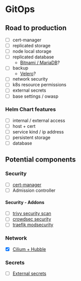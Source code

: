 # GitOps

## Road to production

- [ ] cert-manager
- [ ] replicated storage
- [ ] node local storage
- [ ] replicated database
  - [Bitnami / MariaDB](https://github.com/bitnami/charts/tree/main/bitnami/mariadb-galera)?
- [ ] backup
  - [Velero](https://velero.io/)?
- [ ] network security
- [ ] k8s resource permissions
- [ ] external secrets
- [ ] base settings / owasp

### Helm Chart features

- [ ] internal / external access
- [ ] host + cert
- [ ] service kind / ip address
- [ ] persistent storage
- [ ] database

## Potential components

### Security

- [ ] [cert-manager](https://github.com/bitnami/charts/tree/main/bitnami/cert-manager)
- [ ] Admission controller

#### Security - Addons

- [ ] [trivy security scan](https://github.com/aquasecurity/trivy-operator)
- [ ] [crowdsec security](https://www.crowdsec.net/)
- [ ] [traefik modsecurity](https://plugins.traefik.io/plugins/628c9eadffc0cd18356a9799/modsecurity-plugin)

### Network

- [x] [Cilium + Hubble](https://github.com/networkpolicy/tutorial?tab=readme-ov-file)

### Secrets

- [ ] [External secrets](https://external-secrets.io/latest/provider/bitwarden-secrets-manager/)
